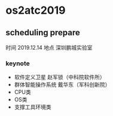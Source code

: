 # os2atc2019

## scheduling prepare
时间 2019.12.14
地点 深圳鹏城实验室
### 
### keynote
 - 软件定义卫星 赵军锁（中科院软件所） 
 - 群体智能操作系统 戴华东（军科创新院）
 - CPU类
 - OS类
 - 支撑工具环境类
